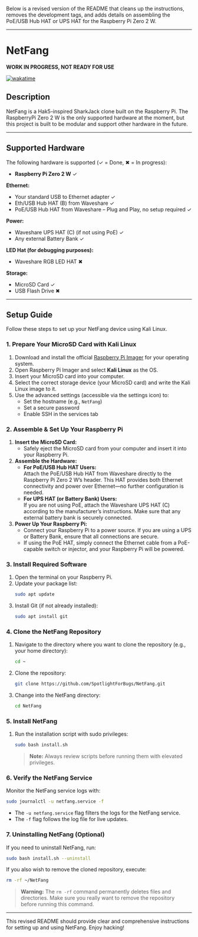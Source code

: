 Below is a revised version of the README that cleans up the instructions, removes the development tags, and adds details on assembling the PoE/USB Hub HAT or UPS HAT for the Raspberry Pi Zero 2 W.

---

# NetFang

**WORK IN PROGRESS, NOT READY FOR USE**

[![wakatime](https://wakatime.com/badge/github/SpotlightForBugs/NetFang.svg?q=cachebusting_is_great)](https://wakatime.com/badge/github/SpotlightForBugs/NetFang)

## Description

NetFang is a Hak5-inspired SharkJack clone built on the Raspberry Pi. 
The RaspberryPi Zero 2 W is the only supported hardware at the moment, but this project is built to be modular and support other hardware in the future.


---

## Supported Hardware

The following hardware is supported (✓ = Done, ✖ = In progress):

- **Raspberry Pi Zero 2 W** ✓

**Ethernet:**

- Your standard USB to Ethernet adapter ✓
- Eth/USB Hub HAT (B) from Waveshare ✓
- PoE/USB Hub HAT from Waveshare – Plug and Play, no setup required ✓

**Power:**

- Waveshare UPS HAT (C) (if not using PoE) ✓  
- Any external Battery Bank ✓

**LED Hat (for debugging purposes):**

- Waveshare RGB LED HAT ✖  

**Storage:**

- MicroSD Card ✓
- USB Flash Drive ✖ 

---

## Setup Guide

Follow these steps to set up your NetFang device using Kali Linux.

### 1. Prepare Your MicroSD Card with Kali Linux

1. Download and install the official [Raspberry Pi Imager](https://www.raspberrypi.com/software/) for your operating system.
2. Open Raspberry Pi Imager and select **Kali Linux** as the OS.
3. Insert your MicroSD card into your computer.
4. Select the correct storage device (your MicroSD card) and write the Kali Linux image to it.
5. Use the advanced settings (accessible via the settings icon) to:
   - Set the hostname (e.g., `NetFang`)
   - Set a secure password
   - Enable SSH in the services tab

### 2. Assemble & Set Up Your Raspberry Pi

1. **Insert the MicroSD Card:**
   - Safely eject the MicroSD card from your computer and insert it into your Raspberry Pi.
2. **Assemble the Hardware:**
   - **For PoE/USB Hub HAT Users:**  
     Attach the PoE/USB Hub HAT from Waveshare directly to the Raspberry Pi Zero 2 W’s header. This HAT provides both Ethernet connectivity and power over Ethernet—no further configuration is needed.
   - **For UPS HAT (or Battery Bank) Users:**  
     If you are not using PoE, attach the Waveshare UPS HAT (C) according to the manufacturer’s instructions. Make sure that any external battery bank is securely connected.
3. **Power Up Your Raspberry Pi:**
   - Connect your Raspberry Pi to a power source. If you are using a UPS or Battery Bank, ensure that all connections are secure.
   - If using the PoE HAT, simply connect the Ethernet cable from a PoE-capable switch or injector, and your Raspberry Pi will be powered.

### 3. Install Required Software

1. Open the terminal on your Raspberry Pi.
2. Update your package list:
   ```bash
   sudo apt update
   ```
3. Install Git (if not already installed):
   ```bash
   sudo apt install git
   ```

### 4. Clone the NetFang Repository

1. Navigate to the directory where you want to clone the repository (e.g., your home directory):
   ```bash
   cd ~
   ```
2. Clone the repository:
   ```bash
   git clone https://github.com/SpotlightForBugs/NetFang.git
   ```
3. Change into the NetFang directory:
   ```bash
   cd NetFang
   ```

### 5. Install NetFang

1. Run the installation script with sudo privileges:
   ```bash
   sudo bash install.sh
   ```
   > **Note:** Always review scripts before running them with elevated privileges.

### 6. Verify the NetFang Service

Monitor the NetFang service logs with:
```bash
sudo journalctl -u netfang.service -f
```
- The `-u netfang.service` flag filters the logs for the NetFang service.
- The `-f` flag follows the log file for live updates.

### 7. Uninstalling NetFang (Optional)

If you need to uninstall NetFang, run:
```bash
sudo bash install.sh --uninstall
```
If you also wish to remove the cloned repository, execute:
```bash
rm -rf ~/NetFang
```
> **Warning:** The `rm -rf` command permanently deletes files and directories. Make sure you really want to remove the repository before running this command.

---

This revised README should provide clear and comprehensive instructions for setting up and using NetFang. Enjoy hacking!